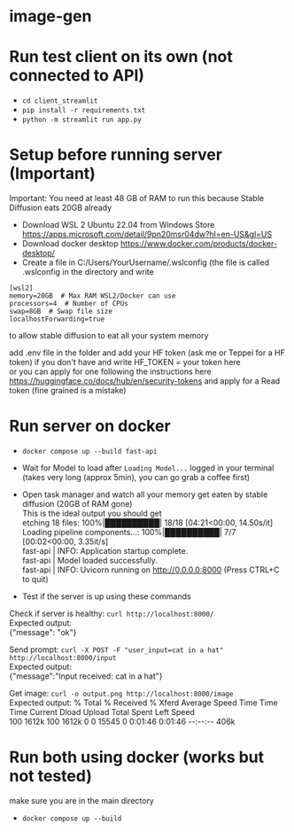 # image-gen

# Run test client on its own (not connected to API)
- `cd client_streamlit`
- `pip install -r requirements.txt`
- `python -m streamlit run app.py`

# Setup before running server (Important)
Important: You need at least 48 GB of RAM to run this because Stable Diffusion eats 20GB already

- Download WSL 2 Ubuntu 22.04 from Windows Store https://apps.microsoft.com/detail/9pn20msr04dw?hl=en-US&gl=US
- Download docker desktop https://www.docker.com/products/docker-desktop/
- Create a file in C:/Users/YourUsername/.wslconfig (the file is called .wslconfig in the directory and write

`[wsl2]`    
`memory=20GB  # Max RAM WSL2/Docker can use`    
`processors=4  # Number of CPUs`    
`swap=8GB  # Swap file size`    
`localhostForwarding=true`    

to allow stable diffusion to eat all your system memory  

add .env file in the folder and add your HF token (ask me or Teppei for a HF token) if you don't have and write HF_TOKEN = your token here  
or you can apply for one following the instructions here https://huggingface.co/docs/hub/en/security-tokens and apply for a Read token (fine grained is a mistake)  

# Run server on docker
- `docker compose up --build fast-api`  
- Wait for Model to load after `Loading Model...` logged in your terminal  (takes very long (approx 5min), you can go grab a coffee first)  
- Open task manager and watch all your memory get eaten by stable diffusion (20GB of RAM gone)  
This is the ideal output you should get  
etching 18 files: 100%|██████████| 18/18 [04:21<00:00, 14.50s/it]  
Loading pipeline components...: 100%|██████████| 7/7 [00:02<00:00,  3.35it/s]  
fast-api       | INFO:     Application startup complete.  
fast-api       | Model loaded successfully.  
fast-api       | INFO:     Uvicorn running on http://0.0.0.0:8000 (Press CTRL+C to quit)  

- Test if the server is up using these commands

Check if server is healthy: `curl http://localhost:8000/`    
Expected output:  
{"message": "ok"}  

Send prompt: `curl -X POST -F "user_input=cat in a hat" http://localhost:8000/input`    
Expected output:  
{"message":"Input received: cat in a hat"}  

Get image: `curl -o output.png http://localhost:8000/image`     
Expected output:
% Total    % Received % Xferd  Average Speed   Time    Time     Time  Current
                                 Dload  Upload   Total   Spent    Left  Speed  
100 1612k  100 1612k    0     0  15545      0  0:01:46  0:01:46 --:--:--  406k 

# Run both using docker (works but not tested)
make sure you are in the main directory
- `docker compose up --build`

